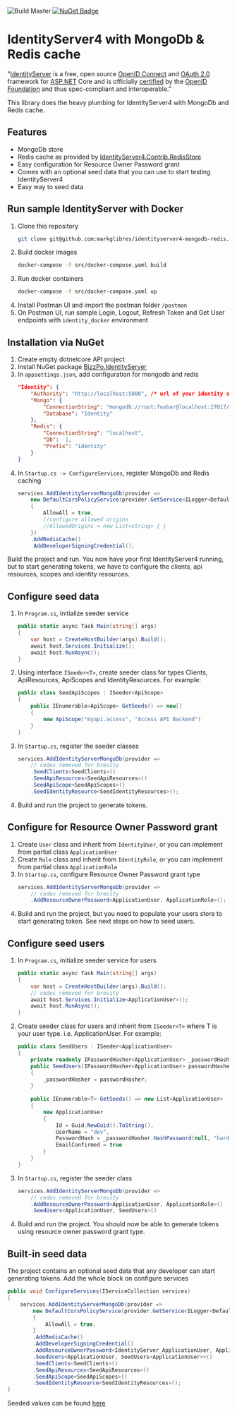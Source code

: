 
![Build Master](https://github.com/markglibres/identityserver4-mongodb-redis/workflows/Build%20Master/badge.svg?branch=master) [![NuGet Badge](https://buildstats.info/nuget/BizzPo.IdentityServer)](https://www.nuget.org/packages/BizzPo.IdentityServer/)

# IdentityServer4 with MongoDb & Redis cache
"[IdentityServer](https://github.com/IdentityServer/IdentityServer4) is a free, open source [OpenID Connect](http://openid.net/connect/) and [OAuth 2.0](https://tools.ietf.org/html/rfc6749) framework for [ASP.NET](http://asp.net/) Core and is officially [certified](https://openid.net/certification/) by the [OpenID Foundation](https://openid.net/) and thus spec-compliant and interoperable."

This library does the heavy plumbing for IdentityServer4 with MongoDb and Redis cache. 
## Features
* MongoDb store 
* Redis cache as provided by [IdentityServer4.Contrib.RedisStore](https://github.com/AliBazzi/IdentityServer4.Contrib.RedisStore)
* Easy configuration for Resource Owner Password grant
* Comes with an optional seed data that you can use to start testing IdentityServer4
* Easy way to seed data

## Run sample IdentityServer with Docker
1. Clone this repository
	```bash
	git clone git@github.com:markglibres/identityserver4-mongodb-redis.git
	```
2. Build docker images
	```bash
	docker-compose -f src/docker-compose.yaml build
	```
3. Run docker containers
	```bash
	docker-compose -f src/docker-compose.yaml up
	```
4. Install Postman UI and import the postman folder `/postman`
5. On Postman UI, run sample Login, Logout, Refresh Token and Get User endpoints with `identity_docker` environment

## Installation via NuGet
1. Create empty dotnetcore API project
2. Install NuGet package [BizzPo.IdentityServer](https://www.nuget.org/packages/BizzPo.IdentityServer/)
3. In `appsettings.json`, add configuration for mongodb and redis
	```json
	"Identity": {
		"Authority": "http://localhost:5000", /* url of your identity server */
		"Mongo": {
			"ConnectionString": "mongodb://root:foobar@localhost:27017/?readPreference=primaryPreferred&appname=identityserver", /*connection string for your mongodb server*/
			"Database": "Identity"
		},
		"Redis": {
			"ConnectionString": "localhost",
			"Db": -1,
			"Prefix": "identity"
		}
	}
	```
4. In `Startup.cs -> ConfigureServices`, register MongoDb and Redis caching
	```csharp
	services.AddIdentityServerMongoDb(provider =>
		new DefaultCorsPolicyService(provider.GetService<ILogger<DefaultCorsPolicyService>>())
		{
			AllowAll = true,
			//configure allowed origins
			//AllowedOrigins = new List<string> { }
		})
		.AddRedisCache()
		.AddDeveloperSigningCredential();
	```	
Build the project and run. You now have your first IdentityServer4 running, but to start generating tokens, we have to configure the clients, api resources, scopes and identity resources.

## Configure seed data
1. In `Program.cs`, initialize seeder service
	```csharp
	public static async Task Main(string[] args)
	{
		var host = CreateHostBuilder(args).Build();
		await host.Services.Initialize();
		await host.RunAsync();
	}
	```
2. Using interface `ISeeder<T>`, create seeder class for types Clients, ApiResources, ApiScopes and IdentityResources. For example:
	```csharp
	public class SeedApiScopes : ISeeder<ApiScope>
	{
		public IEnumerable<ApiScope> GetSeeds() => new[]
		{
			new ApiScope("myapi.access", "Access API Backend")
		}
	}
	```
3.  In `Startup.cs`, register the seeder classes
	```csharp
	services.AddIdentityServerMongoDb(provider =>
		// codes removed for brevity
		.SeedClients<SeedClients>()
		.SeedApiResources<SeedApiResources>()
		.SeedApiScope<SeedApiScopes>()
		.SeedIdentityResource<SeedIdentityResources>();
	```
4. Build and run the project to generate tokens.

## Configure for Resource Owner Password grant
1. Create `User` class and inherit from `IdentityUser`, or you can implement from partial class `ApplicationUser`
2. Create `Role` class and inherit from `IdentityRole`, or you can implement from partial class `ApplicationRole`
3. In `Startup.cs`, configure Resource Owner Password grant type
	```csharp
	services.AddIdentityServerMongoDb(provider =>
		// codes removed for brevity
		.AddResourceOwnerPassword<ApplicationUser, ApplicationRole>();
	```
4. Build and run the project, but you need to populate your users store to start generating token. See next steps on how to seed users.

## Configure seed users
1. In `Program.cs`, initialize seeder service for users
	```csharp
	public static async Task Main(string[] args)
	{
		var host = CreateHostBuilder(args).Build();
		// codes removed for brevity
		await host.Services.Initialize<ApplicationUser>();
		await host.RunAsync();
	}
	```
2. Create seeder class for users and inherit from `ISeeder<T>` where T is your user type. i.e. ApplicationUser. For example:
	```csharp
	public class SeedUsers : ISeeder<ApplicationUser>
	{
		private readonly IPasswordHasher<ApplicationUser> _passwordHasher;
		public SeedUsers(IPasswordHasher<ApplicationUser> passwordHasher)
		{
			_passwordHasher = passwordHasher;
		}
		
		public IEnumerable<T> GetSeeds() => new List<ApplicationUser>
		{
			new ApplicationUser
			{
				Id = Guid.NewGuid().ToString(),
				UserName = "dev",
				PasswordHash = _passwordHasher.HashPassword(null, "hardtoguess"),
				EmailConfirmed = true
			}
		}
	}
	```
3. In `Startup.cs`, register the seeder class
	```csharp
	services.AddIdentityServerMongoDb(provider =>
		// codes removed for brevity
		.AddResourceOwnerPassword<ApplicationUser, ApplicationRole>()
		.SeedUsers<ApplicationUser, SeedUsers>()
	```
4.  Build and run the project. You should now be able to generate tokens using resource owner password grant type.

## Built-in seed data
The project contains an optional seed data that any developer can start generating tokens. Add the whole block on configure services
```csharp
public void ConfigureServices(IServiceCollection services)
{
	services.AddIdentityServerMongoDb(provider =>
		new DefaultCorsPolicyService(provider.GetService<ILogger<DefaultCorsPolicyService>>())
		{
			AllowAll = true,
		}
		.AddRedisCache()
		.AddDeveloperSigningCredential()
		.AddResourceOwnerPassword<IdentityServer_ApplicationUser, ApplicationRole>()
		.SeedUsers<ApplicationUser, SeedUsers<ApplicationUser>>()
		.SeedClients<SeedClients>()
		.SeedApiResources<SeedApiResources>()
		.SeedApiScope<SeedApiScopes>()
		.SeedIdentityResource<SeedIdentityResources>();
}
```

Seeded values can be found [here](https://github.com/markglibres/identityserver4-mongodb-redis/tree/master/src/IdentityServer/Seeders)
